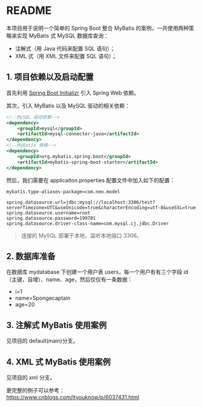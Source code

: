 # README

本项目用于说明一个简单的 Spring Boot 整合 MyBatis 的案例，一共使用两种策略来实现 MyBatis 式 MySQL 数据库查询：

- 注解式（用 Java 代码来配置 SQL 语句）；
- XML 式（用 XML 文件来配置 SQL 语句）；

## 1. 项目依赖以及启动配置

首先利用 [Spring Boot Initializr](https://start.spring.io/) 引入 Spring Web 依赖。

其次，引入 MyBatis 以及 MySQL 驱动的相关依赖：

```xml
<!--MySQL 驱动依赖-->
<dependency>
    <groupId>mysql</groupId>
    <artifactId>mysql-connector-java</artifactId>
</dependency>
<!--MyBatis 依赖-->
<dependency>
    <groupId>org.mybatis.spring.boot</groupId>
    <artifactId>mybatis-spring-boot-starter</artifactId>
</dependency>
```

然后，我们需要在 applicaiton.properties 配置文件中加入如下的配置：

```properties
mybatis.type-aliases-package=com.neo.model

spring.datasource.url=jdbc:mysql://localhost:3306/test?serverTimezone=UTC&useUnicode=true&characterEncoding=utf-8&useSSL=true
spring.datasource.username=root
spring.datasource.password=199701
spring.datasource.driver-class-name=com.mysql.cj.jdbc.Driver
```

> 连接的 MySQL 部署于本地，监听本地端口 3306。

## 2. 数据库准备

在数据库 mydatabase 下创建一个用户表 users，每一个用户有有三个字段 id（主键，自增）、name、age，然后仅仅有一条数据：

- i=1
- name=Spongecaptain
- age=20

## 3. 注解式 MyBatis 使用案例

见项目的 default(main)分支。

## 4. XML 式 MyBatis 使用案例

见项目的 xml 分支。

更完整的例子可以参考：https://www.cnblogs.com/ityouknow/p/6037431.html